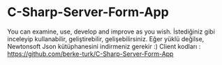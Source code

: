 # C-Sharp-Server-Form-App
You can examine, use, develop and improve as you wish. İstediğiniz gibi inceleyip kullanabilir, geliştirebilir, gelişebilirsiniz. Eğer yüklü değilse, Newtonsoft Json kütüphanesini indirmeniz gerekir :) Client kodları : https://github.com/berke-turk/C-Sharp-Server-Form-App

